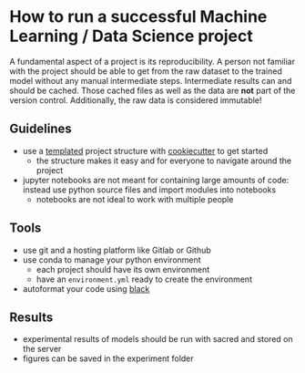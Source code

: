 # How to run a successful Machine Learning / Data Science project

A fundamental aspect of a project is its reproducibility. A person not familiar with the project should be able to get from the raw dataset to the trained model without any manual intermediate steps. Intermediate results can and should be cached. Those cached files as well as the data are **not** part of the version control. Additionally, the raw data is considered immutable!

## Guidelines
- use a [templated](https://github.com/j-petit/cookiecutter-data-science) project structure with [cookiecutter](https://cookiecutter.readthedocs.io/en/latest/installation.html) to get started
    - the structure makes it easy and for everyone to navigate around the project
- jupyter notebooks are not meant for containing large amounts of code: instead use python source files and import modules into notebooks
    - notebooks are not ideal to work with multiple people

## Tools
- use git and a hosting platform like Gitlab or Github
- use conda to manage your python environment
    - each project should have its own environment
    - have an `environment.yml` ready to create the environment
- autoformat your code using [black](https://black.readthedocs.io/en/latest/)

## Results
- experimental results of models should be run with sacred and stored on the server
- figures can be saved in the experiment folder
